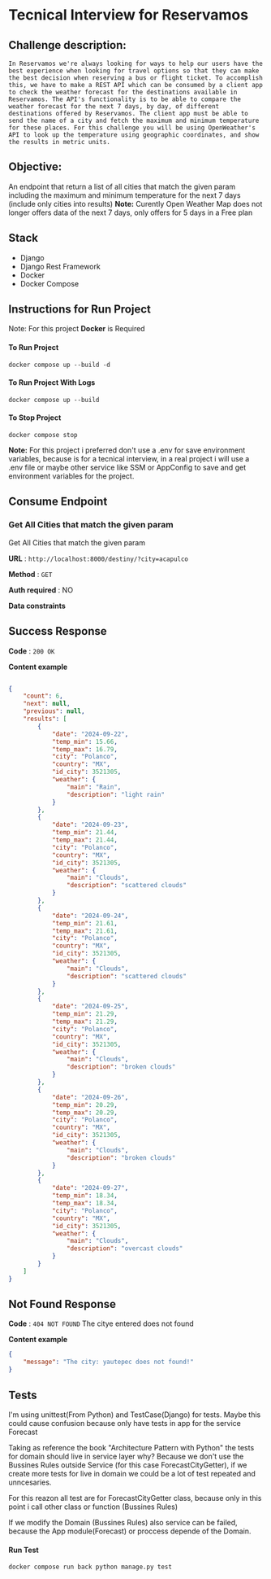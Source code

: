 # Tecnical Interview for Reservamos

## Challenge description:

`In Reservamos we're always looking for ways to help our users have the best
experience when looking for travel options so that they can make the best decision
when reserving a bus or flight ticket. To accomplish this, we have to make a REST API
which can be consumed by a client app to check the weather forecast for the
destinations available in Reservamos. The API's functionality is to be able to compare
the weather forecast for the next 7 days, by day, of different destinations offered by
Reservamos. The client app must be able to send the name of a city and fetch the
maximum and minimum temperature for these places.
For this challenge you will be using OpenWeather's API to look up the temperature
using geographic coordinates, and show the results in metric units.`

## Objective:

An endpoint that return a list of all cities that match the given param including the maximum and
minimum temperature for the next 7 days (include only cities into results)
**Note:** Curently Open Weather Map does not longer offers data of the next 7 days, only offers for 5 days in a Free plan


## Stack
- Django
- Django Rest Framework
- Docker
- Docker Compose


## Instructions for Run Project

Note: For this project **Docker** is Required

#### To Run Project
```docker compose up --build -d	```

#### To Run Project With Logs
```docker compose up --build```

#### To Stop Project
```docker compose stop```

**Note:** For this project i preferred don't use a .env for save environment variables, because is for a tecnical interview,
in a real project i will use a .env file or maybe other service like SSM or AppConfig to save and get environment variables
for the project.

## Consume Endpoint


### Get All Cities that match the given param

Get All Cities that match the given param

**URL** : `http://localhost:8000/destiny/?city=acapulco`

**Method** : `GET`

**Auth required** : NO

**Data constraints**


## Success Response

**Code** : `200 OK`

**Content example**

```json

{
    "count": 6,
    "next": null,
    "previous": null,
    "results": [
        {
            "date": "2024-09-22",
            "temp_min": 15.66,
            "temp_max": 16.79,
            "city": "Polanco",
            "country": "MX",
            "id_city": 3521305,
            "weather": {
                "main": "Rain",
                "description": "light rain"
            }
        },
        {
            "date": "2024-09-23",
            "temp_min": 21.44,
            "temp_max": 21.44,
            "city": "Polanco",
            "country": "MX",
            "id_city": 3521305,
            "weather": {
                "main": "Clouds",
                "description": "scattered clouds"
            }
        },
        {
            "date": "2024-09-24",
            "temp_min": 21.61,
            "temp_max": 21.61,
            "city": "Polanco",
            "country": "MX",
            "id_city": 3521305,
            "weather": {
                "main": "Clouds",
                "description": "scattered clouds"
            }
        },
        {
            "date": "2024-09-25",
            "temp_min": 21.29,
            "temp_max": 21.29,
            "city": "Polanco",
            "country": "MX",
            "id_city": 3521305,
            "weather": {
                "main": "Clouds",
                "description": "broken clouds"
            }
        },
        {
            "date": "2024-09-26",
            "temp_min": 20.29,
            "temp_max": 20.29,
            "city": "Polanco",
            "country": "MX",
            "id_city": 3521305,
            "weather": {
                "main": "Clouds",
                "description": "broken clouds"
            }
        },
        {
            "date": "2024-09-27",
            "temp_min": 18.34,
            "temp_max": 18.34,
            "city": "Polanco",
            "country": "MX",
            "id_city": 3521305,
            "weather": {
                "main": "Clouds",
                "description": "overcast clouds"
            }
        }
    ]
}
```
## Not Found Response

**Code** : `404 NOT FOUND`
The citye entered does not found

**Content example**

```json
{
    "message": "The city: yautepec does not found!"
}

```

## Tests
I'm using unittest(From Python) and TestCase(Django) for tests.
Maybe this could cause confusion because only have tests in app for the service Forecast

Taking as reference the book "Architecture Pattern with Python" the tests for domain should live in service layer why?
Because we don't use the Bussines Rules outside Service (for this case ForecastCityGetter), if we create more tests for live in domain we could be a lot of test repeated and unncesaries.

For this reazon all test are for ForecastCityGetter class, because only in this point i call other class or function (Bussines Rules)

If we modify the Domain (Bussines Rules) also service can be failed, because the App module(Forecast) or proccess depende of the Domain.

#### Run Test

```docker compose run back python manage.py test```

